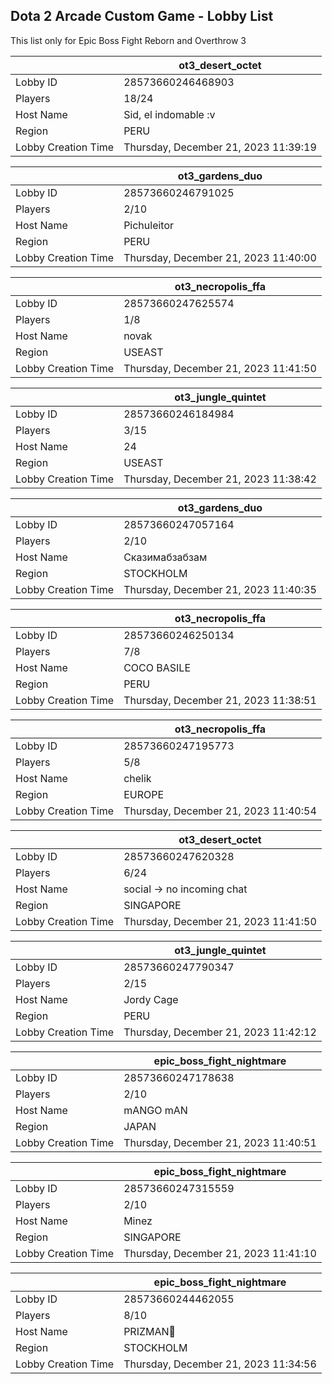 ## Dota 2 Arcade Custom Game - Lobby List

This list only for Epic Boss Fight Reborn and Overthrow 3

|  | ot3_desert_octet |
| ------ | ------ |
| Lobby ID | 28573660246468903 |
| Players | 18/24 |
| Host Name | Sid, el indomable :v |
| Region | PERU |
| Lobby Creation Time | Thursday, December 21, 2023 11:39:19 |


|  | ot3_gardens_duo |
| ------ | ------ |
| Lobby ID | 28573660246791025 |
| Players | 2/10 |
| Host Name | Pichuleitor |
| Region | PERU |
| Lobby Creation Time | Thursday, December 21, 2023 11:40:00 |


|  | ot3_necropolis_ffa |
| ------ | ------ |
| Lobby ID | 28573660247625574 |
| Players | 1/8 |
| Host Name | novak |
| Region | USEAST |
| Lobby Creation Time | Thursday, December 21, 2023 11:41:50 |


|  | ot3_jungle_quintet |
| ------ | ------ |
| Lobby ID | 28573660246184984 |
| Players | 3/15 |
| Host Name | 24 |
| Region | USEAST |
| Lobby Creation Time | Thursday, December 21, 2023 11:38:42 |


|  | ot3_gardens_duo |
| ------ | ------ |
| Lobby ID | 28573660247057164 |
| Players | 2/10 |
| Host Name | Сказимабзабзам |
| Region | STOCKHOLM |
| Lobby Creation Time | Thursday, December 21, 2023 11:40:35 |


|  | ot3_necropolis_ffa |
| ------ | ------ |
| Lobby ID | 28573660246250134 |
| Players | 7/8 |
| Host Name | COCO BASILE |
| Region | PERU |
| Lobby Creation Time | Thursday, December 21, 2023 11:38:51 |


|  | ot3_necropolis_ffa |
| ------ | ------ |
| Lobby ID | 28573660247195773 |
| Players | 5/8 |
| Host Name | chelik |
| Region | EUROPE |
| Lobby Creation Time | Thursday, December 21, 2023 11:40:54 |


|  | ot3_desert_octet |
| ------ | ------ |
| Lobby ID | 28573660247620328 |
| Players | 6/24 |
| Host Name | social -> no incoming chat |
| Region | SINGAPORE |
| Lobby Creation Time | Thursday, December 21, 2023 11:41:50 |


|  | ot3_jungle_quintet |
| ------ | ------ |
| Lobby ID | 28573660247790347 |
| Players | 2/15 |
| Host Name | Jordy Cage |
| Region | PERU |
| Lobby Creation Time | Thursday, December 21, 2023 11:42:12 |


|  | epic_boss_fight_nightmare |
| ------ | ------ |
| Lobby ID | 28573660247178638 |
| Players | 2/10 |
| Host Name | mANGO mAN |
| Region | JAPAN |
| Lobby Creation Time | Thursday, December 21, 2023 11:40:51 |


|  | epic_boss_fight_nightmare |
| ------ | ------ |
| Lobby ID | 28573660247315559 |
| Players | 2/10 |
| Host Name | Minez |
| Region | SINGAPORE |
| Lobby Creation Time | Thursday, December 21, 2023 11:41:10 |


|  | epic_boss_fight_nightmare |
| ------ | ------ |
| Lobby ID | 28573660244462055 |
| Players | 8/10 |
| Host Name | PRIZMAN📿 |
| Region | STOCKHOLM |
| Lobby Creation Time | Thursday, December 21, 2023 11:34:56 |


